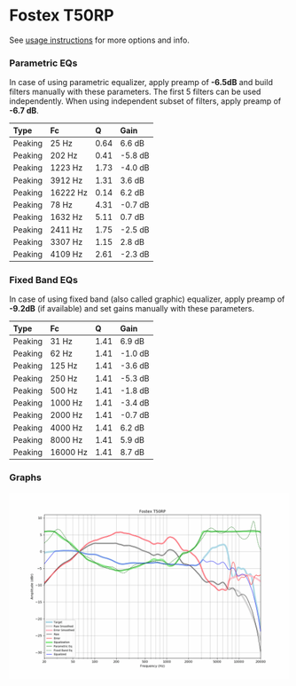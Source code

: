 # Fostex T50RP
See [usage instructions](https://github.com/jaakkopasanen/AutoEq#usage) for more options and info.

### Parametric EQs
In case of using parametric equalizer, apply preamp of **-6.5dB** and build filters manually
with these parameters. The first 5 filters can be used independently.
When using independent subset of filters, apply preamp of **-6.7 dB**.

| Type    | Fc       |    Q | Gain    |
|:--------|:---------|:-----|:--------|
| Peaking | 25 Hz    | 0.64 | 6.6 dB  |
| Peaking | 202 Hz   | 0.41 | -5.8 dB |
| Peaking | 1223 Hz  | 1.73 | -4.0 dB |
| Peaking | 3912 Hz  | 1.31 | 3.6 dB  |
| Peaking | 16222 Hz | 0.14 | 6.2 dB  |
| Peaking | 78 Hz    | 4.31 | -0.7 dB |
| Peaking | 1632 Hz  | 5.11 | 0.7 dB  |
| Peaking | 2411 Hz  | 1.75 | -2.5 dB |
| Peaking | 3307 Hz  | 1.15 | 2.8 dB  |
| Peaking | 4109 Hz  | 2.61 | -2.3 dB |

### Fixed Band EQs
In case of using fixed band (also called graphic) equalizer, apply preamp of **-9.2dB**
(if available) and set gains manually with these parameters.

| Type    | Fc       |    Q | Gain    |
|:--------|:---------|:-----|:--------|
| Peaking | 31 Hz    | 1.41 | 6.9 dB  |
| Peaking | 62 Hz    | 1.41 | -1.0 dB |
| Peaking | 125 Hz   | 1.41 | -3.6 dB |
| Peaking | 250 Hz   | 1.41 | -5.3 dB |
| Peaking | 500 Hz   | 1.41 | -1.8 dB |
| Peaking | 1000 Hz  | 1.41 | -3.4 dB |
| Peaking | 2000 Hz  | 1.41 | -0.7 dB |
| Peaking | 4000 Hz  | 1.41 | 6.2 dB  |
| Peaking | 8000 Hz  | 1.41 | 5.9 dB  |
| Peaking | 16000 Hz | 1.41 | 8.7 dB  |

### Graphs
![](./Fostex%20T50RP.png)